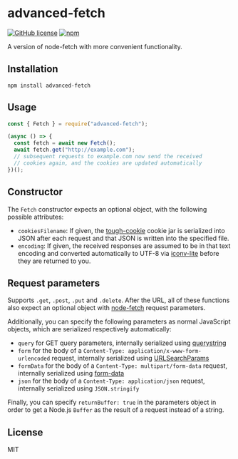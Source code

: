 # advanced-fetch

[![GitHub license](https://img.shields.io/github/license/sigalor/advanced-fetch)](https://github.com/sigalor/advanced-fetch/blob/master/LICENSE) [![npm](https://img.shields.io/npm/v/advanced-fetch)](https://www.npmjs.com/package/advanced-fetch)

A version of node-fetch with more convenient functionality.

## Installation

```
npm install advanced-fetch
```

## Usage

```javascript
const { Fetch } = require("advanced-fetch");

(async () => {
  const fetch = await new Fetch();
  await fetch.get("http://example.com");
  // subsequent requests to example.com now send the received
  // cookies again, and the cookies are updated automatically
})();
```

## Constructor

The `Fetch` constructor expects an optional object, with the following possible attributes:

- `cookiesFilename`: If given, the [tough-cookie](https://www.npmjs.com/package/tough-cookie) cookie jar is serialized into JSON after each request and that JSON is written into the specified file.
- `encoding`: If given, the received responses are assumed to be in that text encoding and converted automatically to UTF-8 via [iconv-lite](https://www.npmjs.com/package/iconv-lite) before they are returned to you.

## Request parameters

Supports `.get`, `.post`, `.put` and `.delete`. After the URL, all of these functions also expect an optional object with [node-fetch](https://www.npmjs.com/package/node-fetch) request parameters.

Additionally, you can specify the following parameters as normal JavaScript objects, which are serialized respectively automatically:

- `query` for GET query parameters, internally serialized using [querystring](https://nodejs.org/api/querystring.html)
- `form` for the body of a `Content-Type: application/x-www-form-urlencoded` request, internally serialized using [URLSearchParams](https://nodejs.org/api/url.html#url_class_urlsearchparams)
- `formData` for the body of a `Content-Type: multipart/form-data` request, internally serialized using [form-data](https://www.npmjs.com/package/form-data)
- `json` for the body of a `Content-Type: application/json` request, internally serialized using `JSON.stringify`

Finally, you can specify `returnBuffer: true` in the parameters object in order to get a Node.js `Buffer` as the result of a request instead of a string.

## License

MIT
